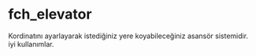 # fch_elevator
Kordinatını ayarlayarak istediğiniz yere koyabileceğiniz asansör sistemidir. iyi kullanımlar.
